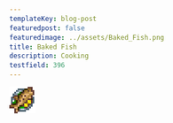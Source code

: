 ```yaml
---
templateKey: blog-post
featuredpost: false
featuredimage: ../assets/Baked_Fish.png
title: Baked Fish
description: Cooking
testfield: 396
---
```

![Baked Fish](../assets/Baked_Fish.png)